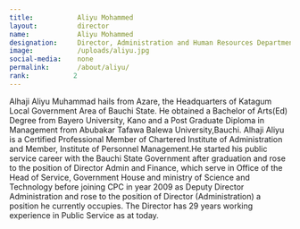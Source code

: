 ```yaml
---
title:           Aliyu Mohammed
layout:          director
name:            Aliyu Mohammed
designation:     Director, Administration and Human Resources Department
image:           /uploads/aliyu.jpg
social-media:    none
permalink:       /about/aliyu/
rank:           2
---
```


Alhaji Aliyu Muhammad hails from Azare, the Headquarters of Katagum Local Government Area of Bauchi State. He obtained a Bachelor of Arts(Ed) Degree from Bayero University, Kano and a Post Graduate Diploma in Management from Abubakar Tafawa Balewa University,Bauchi. Alhaji Aliyu is a Certified Professional Member of Chartered Institute of Administration and Member, Institute of Personnel Management.He started his public service career with the Bauchi State Government after graduation and rose to the position of Director Admin and Finance, which serve in Office of the Head of Service, Government House and ministry of Science and Technology before joining CPC in year 2009 as Deputy Director Administration and rose to the position of Director (Administration) a position he currently occupies. The Director has 29 years working experience in Public Service as at today.